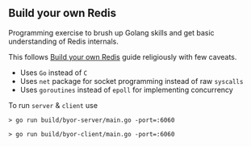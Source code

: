 ## Build your own Redis

Programming exercise to brush up Golang skills and get basic understanding of Redis internals.

This follows [Build your own Redis](https://build-your-own.org/redis) guide religiously with few caveats.

- Uses `Go` instead of `C`
- Uses `net` package for socket programming instead of raw `syscalls`
- Uses `goroutines` instead of `epoll` for implementing concurrency

To run `server` & `client` use

```
> go run build/byor-server/main.go -port=:6060

> go run build/byor-client/main.go -port=:6060
```
